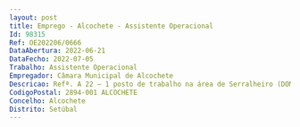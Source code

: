 ```yaml
--- 
layout: post
title: Emprego - Alcochete - Assistente Operacional
Id: 98315
Ref: OE202206/0666
DataAbertura: 2022-06-21
DataFecho: 2022-07-05
Trabalho: Assistente Operacional
Empregador: Câmara Municipal de Alcochete
Descricao: Refª. A 22 – 1 posto de trabalho na área de Serralheiro (DOME – Divisão de Obras e Manutenção de Equipamentos), cuja caracterização, em função das respetivas atribuições, competências ou atividades, é a seguinte  Realização de trabalhos de serralharia de natureza e complexidade variáveis, de acordo com os esquemas fornecidos pelo responsável de setor  integração, quando solicitado superiormente, em equipas de apoio logístico com vista à montagem de estruturas metálicas  Cumprimento de ordens de serviço para a realização de trabalhos no âmbito da manutenção e conservação de edifícios e equipamentos municipais.
CodigoPostal: 2894-001 ALCOCHETE
Concelho: Alcochete
Distrito: Setúbal
--- 
```

